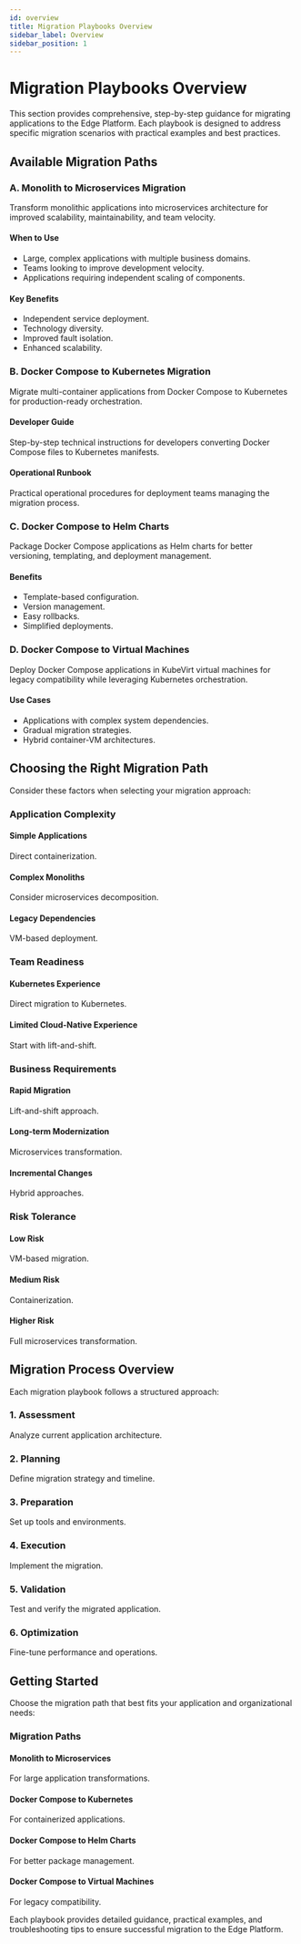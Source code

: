 ```yaml
---
id: overview
title: Migration Playbooks Overview
sidebar_label: Overview
sidebar_position: 1
---
```


# Migration Playbooks Overview

This section provides comprehensive, step-by-step guidance for migrating applications to the Edge Platform. Each playbook is designed to address specific migration scenarios with practical examples and best practices.

## Available Migration Paths

### A. Monolith to Microservices Migration

Transform monolithic applications into microservices architecture for improved scalability, maintainability, and team velocity.

#### When to Use
- Large, complex applications with multiple business domains.
- Teams looking to improve development velocity.
- Applications requiring independent scaling of components.

#### Key Benefits
- Independent service deployment.
- Technology diversity.
- Improved fault isolation.
- Enhanced scalability.

### B. Docker Compose to Kubernetes Migration

Migrate multi-container applications from Docker Compose to Kubernetes for production-ready orchestration.

#### Developer Guide
Step-by-step technical instructions for developers converting Docker Compose files to Kubernetes manifests.

#### Operational Runbook
Practical operational procedures for deployment teams managing the migration process.

### C. Docker Compose to Helm Charts

Package Docker Compose applications as Helm charts for better versioning, templating, and deployment management.

#### Benefits
- Template-based configuration.
- Version management.
- Easy rollbacks.
- Simplified deployments.

### D. Docker Compose to Virtual Machines

Deploy Docker Compose applications in KubeVirt virtual machines for legacy compatibility while leveraging Kubernetes orchestration.

#### Use Cases
- Applications with complex system dependencies.
- Gradual migration strategies.
- Hybrid container-VM architectures.

## Choosing the Right Migration Path

Consider these factors when selecting your migration approach:

### Application Complexity

#### Simple Applications
Direct containerization.

#### Complex Monoliths
Consider microservices decomposition.

#### Legacy Dependencies
VM-based deployment.

### Team Readiness

#### Kubernetes Experience
Direct migration to Kubernetes.

#### Limited Cloud-Native Experience
Start with lift-and-shift.

### Business Requirements

#### Rapid Migration
Lift-and-shift approach.

#### Long-term Modernization
Microservices transformation.

#### Incremental Changes
Hybrid approaches.

### Risk Tolerance

#### Low Risk
VM-based migration.

#### Medium Risk
Containerization.

#### Higher Risk
Full microservices transformation.

## Migration Process Overview

Each migration playbook follows a structured approach:

### 1. Assessment
Analyze current application architecture.

### 2. Planning
Define migration strategy and timeline.

### 3. Preparation
Set up tools and environments.

### 4. Execution
Implement the migration.

### 5. Validation
Test and verify the migrated application.

### 6. Optimization
Fine-tune performance and operations.

## Getting Started

Choose the migration path that best fits your application and organizational needs:

### Migration Paths

#### Monolith to Microservices
For large application transformations.

#### Docker Compose to Kubernetes
For containerized applications.

#### Docker Compose to Helm Charts
For better package management.

#### Docker Compose to Virtual Machines
For legacy compatibility.

Each playbook provides detailed guidance, practical examples, and troubleshooting tips to ensure successful migration to the Edge Platform. 